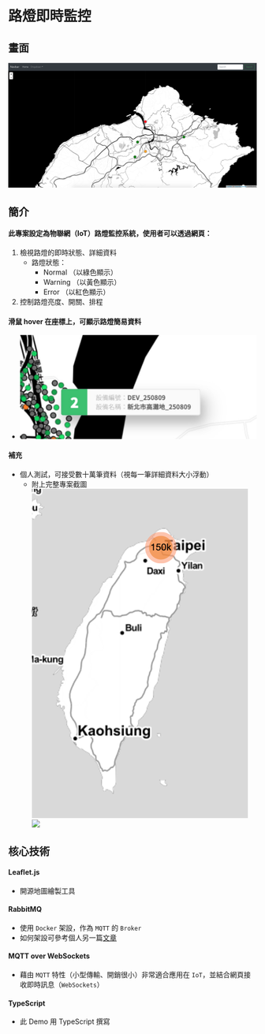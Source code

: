 # 路燈即時監控

## 畫面

![](./src/img/initPage.png)

## 簡介
#### 此專案設定為物聯網（IoT）路燈監控系統，使用者可以透過網頁：
1. 檢視路燈的即時狀態、詳細資料
    - 路燈狀態：
        - Normal （以綠色顯示）
        - Warning （以黃色顯示）
        - Error （以紅色顯示）
2. 控制路燈亮度、開關、排程
#### 滑鼠 hover 在座標上，可顯示路燈簡易資料
- ![](./src/img/hover.jpg)

#### 補充
- 個人測試，可接受數十萬筆資料（視每一筆詳細資料大小浮動）
    - 附上完整專案截圖
    ![](./src/img/150K_lighting.png)
    ![](./src/img/detail_screen.png)



## 核心技術
#### Leaflet.js
- 開源地圖繪製工具
#### RabbitMQ
- 使用 `Docker` 架設，作為 `MQTT` 的 `Broker`
- 如何架設可參考個人另一篇[文章](https://hackmd.io/@class90431/RabbitMQWithDocker)
#### MQTT over WebSockets
- 藉由 `MQTT` 特性（小型傳輸、開銷很小）非常適合應用在 `IoT`，並結合網頁接收即時訊息（`WebSockets`）
#### TypeScript
- 此 Demo 用 TypeScript 撰寫